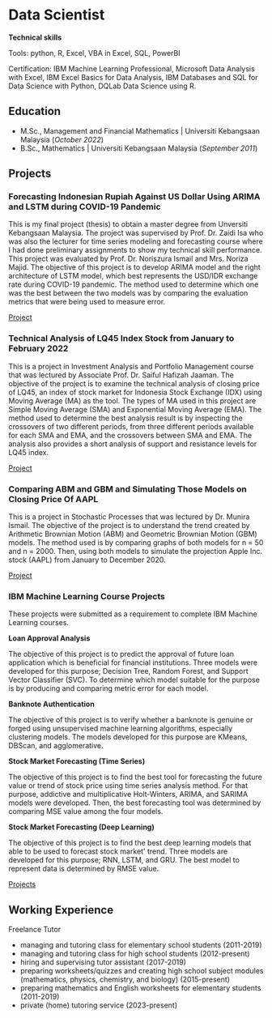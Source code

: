 # Data Scientist
**Technical skills**

Tools: python, R, Excel, VBA in Excel, SQL, PowerBI

Certification: IBM Machine Learning Professional, Microsoft Data Analysis with Excel, IBM Excel Basics for Data Analysis, IBM Databases and SQL for Data Science with Python, DQLab Data Science using R.

## Education
- M.Sc., Management and Financial Mathematics | Universiti Kebangsaan Malaysia (_October 2022_)
- B.Sc., Mathematics | Universiti Kebangsaan Malaysia (_September 2011_)

## Projects
### Forecasting Indonesian Rupiah Against US Dollar Using ARIMA and LSTM during COVID-19 Pandemic
This is my final project (thesis) to obtain a master degree from Unversiti Kebangsaan Malaysia. The project was supervised by Prof. Dr. Zaidi Isa who was also the lecturer for time series modeling and forecasting course where I had done preliminary assignments to show my technical skill performance. This project was evaluated by Prof. Dr. Noriszura Ismail and Mrs. Noriza Majid. The objective of this project is to develop ARIMA model and the right architecture of LSTM model, which best represents the USD/IDR exchange rate during COVID-19 pandemic. The method used to determine which one was the best between the two models was by comparing the evaluation metrics that were being used to measure error.

[Project](https://github.com/dinisusanti/masterdegree-thesis)

### Technical Analysis of LQ45 Index Stock from January to February 2022
This is a project in Investment Analysis and Portfolio Management course that was lectured by Associate Prof. Dr. Saiful Hafizah Jaaman. The objective of the project is to examine the technical analysis of closing price of LQ45, an index of stock market for Indonesia Stock Exchange (IDX) using Moving Average (MA) as the tool. The types of MA used in this project are Simple Moving Average (SMA) and Exponential Moving Average (EMA). The method used to determine the best analysis result is by inspecting the crossovers of two different periods, from three different periods available for each SMA and EMA, and the crossovers between SMA and EMA. The analysis also provides a short analysis of support and resistance levels for LQ45 index.

[Project](https://github.com/dinisusanti/masterdegree-projects/tree/main/Investment%20%26%20Portfolio%20Analysis)

### Comparing ABM and GBM and Simulating Those Models on Closing Price Of AAPL
This is a project in Stochastic Processes that was lectured by Dr. Munira Ismail. The objective of the project is to understand the trend created by Arithmetic Brownian Motion (ABM) and Geometric Brownian Motion (GBM) models. The method used is by comparing graphs of both models for n = 50 and n = 2000. Then, using both models to simulate the projection Apple Inc. stock (AAPL) from January to December 2020.

[Project](https://github.com/dinisusanti/masterdegree-projects/tree/main/Stochastic%20Process)

### IBM Machine Learning Course Projects
These projects were submitted as a requirement to complete IBM Machine Learning courses.

**Loan Approval Analysis**

The objective of this project is to predict the approval of future loan application which is beneficial for financial institutions. Three models were developed for this purpose; Decision Tree, Random Forest, and Support Vector Classifier (SVC). To determine which model suitable for the purpose is by producing and comparing metric error for each model. 

**Banknote Authentication**

The objective of this project is to verify whether a banknote is genuine or forged using unsupervised machine learning algorithms, especially clustering models. The models developed for this purpose are KMeans, DBScan, and agglomerative. 

**Stock Market Forecasting (Time Series)**

The objective of this project is to find the best tool for forecasting the future value or trend of stock price using time series analysis method. For that purpose, addictive and multiplicative Holt-Winters, ARIMA, and SARIMA models were developed. Then, the best forecasting tool was determined by comparing MSE value among the four models.

**Stock Market Forecasting (Deep Learning)**

The objective of this project is to find the best deep learning models that able to be used to forecast stock market' trend. Three models are developed for this purpose; RNN, LSTM, and GRU. The best model to represent data is determined by RMSE value.

[Projects](https://github.com/dinisusanti/IBM-MachineLearningProjects/tree/main)

## Working Experience
Freelance Tutor
- managing and tutoring class for elementary school students (2011-2019)
- managing and tutoring class for high school students (2012-present)
- hiring and supervising tutor assistant (2017-2019)
- preparing worksheets/quizzes and creating high school subject modules (mathematics, physics, chemistry, and biology) (2015-present)
- preparing mathematics and English worksheets for elementary students (2011-2019)
- private (home) tutoring service (2023-present)


